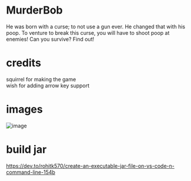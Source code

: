 # MurderBob
He was born with a curse; to not use a gun ever. He changed that with his poop. To venture to break this curse, you will have to shoot poop at enemies! Can you survive? Find out!
# credits
squirrel for making the game
<br>
wish for adding arrow key support
# images
![image](https://github.com/user-attachments/assets/15f38f21-fdb1-4168-be75-f59291cbb19e)
# build jar
https://dev.to/rohitk570/create-an-executable-jar-file-on-vs-code-n-command-line-154b

